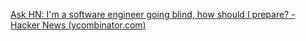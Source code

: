 ---
---

[Ask HN: I'm a software engineer going blind, how should I prepare? - Hacker News (ycombinator.com)](https://news.ycombinator.com/item?id=22918980)

